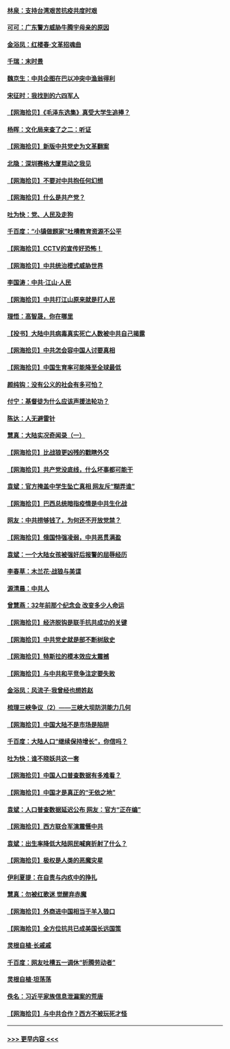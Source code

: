 #### [林泉：支持台湾艰苦抗疫共度时艰](../pages/nsc993/n12971350.md?t=05241852) 
#### [可可：广东警方威胁牛腾宇母亲的原因](../pages/nsc993/n12971100.md?t=05241852) 
#### [金浴凤：红楼春·文革招魂曲](../pages/nsc993/n12970354.md?t=05241852) 
#### [千瑞：末时景](../pages/nsc993/n12970337.md?t=05241852) 
#### [魏京生：中共企图在巴以冲突中渔翁得利](../pages/nsc993/n12970286.md?t=05241852) 
#### [宋征时：我找到的六四军人](../pages/nsc993/n12970213.md?t=05241852) 
#### [【网海拾贝】《毛泽东选集》真受大学生追捧？](../pages/nsc993/n12968779.md?t=05241852) 
#### [杨晖：文化局来查了之二：听证](../pages/nsc993/n12966528.md?t=05241852) 
#### [【网海拾贝】新版中共党史为文革翻案](../pages/nsc993/n12967526.md?t=05241852) 
#### [北隐：深圳赛格大厦晃动之我见](../pages/nsc993/n12967393.md?t=05241852) 
#### [【网海拾贝】不要对中共抱任何幻想](../pages/nsc993/n12965222.md?t=05241852) 
#### [【网海拾贝】什么是共产党？](../pages/nsc993/n12962781.md?t=05241852) 
#### [吐为快：党、人民及走狗](../pages/nsc993/n12962747.md?t=05241852) 
#### [千百度：“小镇做题家”吐槽教育资源不公平](../pages/nsc993/n12962705.md?t=05241852) 
#### [【网海拾贝】CCTV的宣传好恐怖！](../pages/nsc993/n12959984.md?t=05241852) 
#### [【网海拾贝】中共统治模式威胁世界](../pages/nsc993/n12957622.md?t=05241852) 
#### [李国涛：中共‧江山‧人民](../pages/nsc993/n12957502.md?t=05241852) 
#### [【网海拾贝】中共打江山原来就是打人民](../pages/nsc993/n12954345.md?t=05241852) 
#### [理悟：高智晟，你在哪里](../pages/nsc993/n12953115.md?t=05241852) 
#### [【投书】大陆中共病毒真实死亡人数被中共自己揭露](../pages/nsc993/n12953050.md?t=05241852) 
#### [【网海拾贝】中共怎会容中国人讨要真相](../pages/nsc993/n12952161.md?t=05241852) 
#### [【网海拾贝】中国生育率可能降至全球最低](../pages/nsc993/n12948793.md?t=05241852) 
#### [颜纯钩：没有公义的社会有多可怕？](../pages/nsc993/n12947626.md?t=05241852) 
#### [付宁：基督徒为什么应该声援法轮功？](../pages/nsc993/n12947233.md?t=05241852) 
#### [陈达：人无避雷针](../pages/nsc993/n12947098.md?t=05241852) 
#### [慧真：大陆实况奇闻录（一）](../pages/nsc993/n12945811.md?t=05241852) 
#### [【网海拾贝】比战狼更凶残的戳瞎外交](../pages/nsc993/n12945717.md?t=05241852) 
#### [【网海拾贝】共产党没底线，什么坏事都可能干](../pages/nsc993/n12942090.md?t=05241852) 
#### [袁斌：官方掩盖中学生坠亡真相 网友斥“糊弄谁”](../pages/nsc993/n12942029.md?t=05241852) 
#### [【网海拾贝】巴西总统暗指疫情是中共生化战](../pages/nsc993/n12938999.md?t=05241852) 
#### [网友：中共捞够钱了，为何还不开放党禁？](../pages/nsc993/n12938952.md?t=05241852) 
#### [【网海拾贝】俄国恃强凌弱，中共恶贯满盈](../pages/nsc993/n12936626.md?t=05241852) 
#### [袁斌：一个大陆女孩被强奸后报警的屈辱经历](../pages/nsc993/n12936547.md?t=05241852) 
#### [李春草：木兰花·战狼与美谍](../pages/nsc993/n12935995.md?t=05241852) 
#### [源清晨：中共人](../pages/nsc993/n12935589.md?t=05241852) 
#### [曾慧燕：32年前那个纪念会 改变多少人命运](../pages/nsc993/n12934233.md?t=05241852) 
#### [【网海拾贝】经济脱钩是联手抗共成功的关键](../pages/nsc993/n12934176.md?t=05241852) 
#### [【网海拾贝】中共党史就是部不断树敌史](../pages/nsc993/n12932844.md?t=05241852) 
#### [【网海拾贝】特斯拉的模本效应太震撼](../pages/nsc993/n12925626.md?t=05241852) 
#### [【网海拾贝】与中共和平竞争注定要失败](../pages/nsc993/n12923326.md?t=05241852) 
#### [金浴凤：风流子‧我曾经也想姓赵](../pages/nsc993/n12920911.md?t=05241852) 
#### [梳理三峡争议（2）——三峡大坝防洪能力几何](../pages/nsc993/n12920173.md?t=05241852) 
#### [【网海拾贝】中国大陆不是市场是陷阱](../pages/nsc993/n12920143.md?t=05241852) 
#### [千百度：大陆人口“继续保持增长”，你信吗？](../pages/nsc993/n12918946.md?t=05241852) 
#### [吐为快：谁不晓妖共这一套](../pages/nsc993/n12918941.md?t=05241852) 
#### [【网海拾贝】中国人口普查数据有多难看？](../pages/nsc993/n12917822.md?t=05241852) 
#### [【网海拾贝】中国才是真正的“无依之地”](../pages/nsc993/n12915845.md?t=05241852) 
#### [袁斌：人口普查数据延迟公布 网友：官方“正在编”](../pages/nsc993/n12915748.md?t=05241852) 
#### [【网海拾贝】西方联合军演震慑中共](../pages/nsc993/n12913466.md?t=05241852) 
#### [袁斌：出生率降低大陆网民喊爽折射了什么？](../pages/nsc993/n12913365.md?t=05241852) 
#### [【网海拾贝】极权是人类的恶魔灾星](../pages/nsc993/n12910697.md?t=05241852) 
#### [伊利夏提：在自责与内疚中的挣扎](../pages/nsc993/n12910493.md?t=05241852) 
#### [慧真：勿被红歌迷 觉醒弃赤魔](../pages/nsc993/n12910485.md?t=05241852) 
#### [【网海拾贝】外商进中国相当于羊入狼口](../pages/nsc993/n12908274.md?t=05241852) 
#### [【网海拾贝】全方位抗共已成美国长远国策](../pages/nsc993/n12906878.md?t=05241852) 
#### [灵根自植‧长戚戚](../pages/nsc993/n12905585.md?t=05241852) 
#### [千百度：网友吐槽五一调休“折腾劳动者”](../pages/nsc993/n12905934.md?t=05241852) 
#### [灵根自植‧坦荡荡](../pages/nsc993/n12905562.md?t=05241852) 
#### [佚名：习近平家族信息泄漏案的荒唐](../pages/nsc993/n12904705.md?t=05241852) 
#### [【网海拾贝】与中共合作？西方不被玩死才怪](../pages/nsc993/n12903873.md?t=05241852) 

----
#### [ >>> 更早内容 <<< ](../indexes/nsc993-earlier.md)

